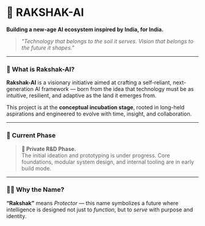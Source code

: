 🚩 **RAKSHAK-AI**
=================

**Building a new-age AI ecosystem inspired by India, for India.**

> _"Technology that belongs to the soil it serves. Vision that belongs to the future it shapes."_

---

### 🔭 What is Rakshak-AI?

**Rakshak-AI** is a visionary initiative aimed at crafting a self-reliant, next-generation AI framework — born from the idea that technology must be as intuitive, resilient, and adaptive as the land it emerges from.

This project is at the **conceptual incubation stage**, rooted in long-held aspirations and engineered to evolve with time, insight, and collaboration.

---

### 🧱 Current Phase

> **🧪 Private R&D Phase.**  
> The initial ideation and prototyping is under progress. Core foundations, modular system design, and internal tooling are in early build mode.

---

### ✍🏼 Why the Name?

**“Rakshak”** means _Protector_ — this name symbolizes a future where intelligence is designed not just to _function_, but to _serve_ with purpose and identity.
